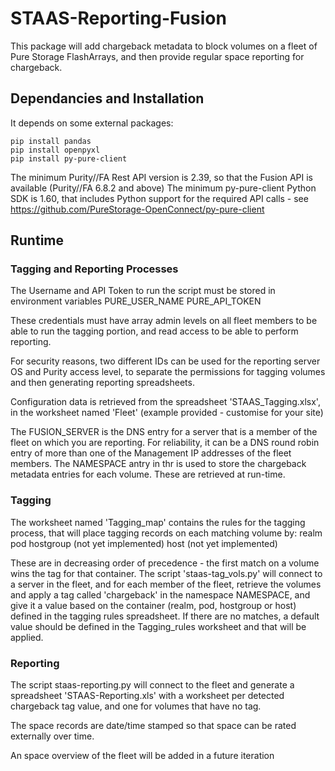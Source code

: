 # STAAS-Reporting-Fusion

This package will add chargeback metadata to block volumes on a fleet of Pure Storage FlashArrays, and then provide regular space reporting for chargeback.


## Dependancies and Installation

It depends on some external packages:

    pip install pandas
    pip install openpyxl
    pip install py-pure-client

The minimum Purity//FA Rest API version is 2.39, so that the Fusion API is available (Purity//FA 6.8.2 and above)
The minimum py-pure-client Python SDK is 1.60, that includes Python support for the required API calls - see <https://github.com/PureStorage-OpenConnect/py-pure-client>

## Runtime 

### Tagging and Reporting Processes
The Username and API Token to run the script must be stored in environment variables
    PURE_USER_NAME
    PURE_API_TOKEN

These credentials must have array admin levels on all fleet members to be able to run the tagging portion, and read access to be able to perform reporting.

For security reasons, two different IDs can be used for the reporting server OS and Purity access level, to separate the permissions for tagging volumes and then generating reporting spreadsheets.
 
Configuration data is retrieved from the spreadsheet 'STAAS_Tagging.xlsx', in the worksheet named 'Fleet' (example provided - customise for your site)

The FUSION_SERVER is the DNS entry for a server that is a member of the fleet on which you are reporting. For reliability, it can be a DNS round robin entry of more than one of the Management IP addresses of the fleet members.
The NAMESPACE antry in thr is used to store the chargeback metadata entries for each volume.
These are retrieved at run-time.

### Tagging
The worksheet named 'Tagging_map' contains the rules for the tagging process, that will place tagging records on each matching volume by:
    realm
    pod
    hostgroup (not yet implemented)
    host (not yet implemented)

These are in decreasing order of precedence - the first match on a volume wins the tag for that container.
The script 'staas-tag_vols.py' will connect to a server in the fleet, and for each member of the fleet, retrieve the volumes and apply a tag called 'chargeback' in the namespace
NAMESPACE, and give it a value based on the container (realm, pod, hostgroup or host) defined in the tagging rules spreadsheet. If there are no matches, a default value should be
defined in the Tagging_rules worksheet and that will be applied.

### Reporting
The script staas-reporting.py will connect to the fleet and generate a spreadsheet 'STAAS-Reporting.xls' with a worksheet per detected chargeback tag value, and one for volumes that
have no tag.

The space records are date/time stamped so that space can be rated externally over time.

An space overview of the fleet will be added in a future iteration